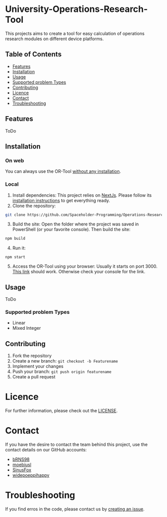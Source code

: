 # University-Operations-Research-Tool
This projects aims to create a tool for easy calculation of operations research modules on different device platforms.

## Table of Contents
- [Features](#features) 
- [Installation](#installation)
- [Usage](#usage)
- [Supported problem Types](#supported-problem-types)
- [Contributing](#contributing)
- [Licence](#licence)
- [Contact](#contact)
- [Troubleshooting](#troubleshooting)
## Features 
ToDo
## Installation 
### On web
You can always use the OR-Tool [without any installation](https://spaceholder-programming.github.io/Operations-Research-Tool/).
### Local
1. Install dependencies:
This project relies on [NextJs](https://nextjs.org/). Please follow its [installation instructions](https://nextjs.org/docs/getting-started/installation) to get everything ready.
2. Clone the repository:
```Bash
git clone https://github.com/Spaceholder-Programming/Operations-Research-Tool.git
```
3. Build the site:
Open the folder where the project was saved in PowerShell (or your favorite console). Then build the site:
```Bash
npm build
```
4. Run it:
```
npm start
```
5. Access the OR-Tool using your browser:
Usually it starts on port 3000. [This link](http://localhost:3000) should work. Otherwise check your console for the link.
## Usage

ToDo
### Supported problem Types
+ Linear
+ Mixed Integer

## Contributing
1. Fork the repository
2. Create a new branch: `git checkout -b Featurename`
3. Implement your changes
4. Push your branch: `git push origin featurename`
5. Create a pull request
# Licence

For further information, please check out the [LICENSE](https://github.com/Spaceholder-Programming/Operations-Research-Tool/blob/main/LICENCE.md).
# Contact
If you have the desire to contact the team behind this project, use the contact details on our GitHub accounts:
+ [bRNS98](https://github.com/bRNS98)
+ [moebiusl](https://giothub.com/moebiusl)
+ [SinusFox](https://github.com/SinusFox)
+ [widepoeppihappy](https://github.com/widepoeppihappy)
# Troubleshooting
If you find erros in the code, please contact us by [creating an issue](https://github.com/Spaceholder-Programming/Operations-Research-Tool/issues/new).
